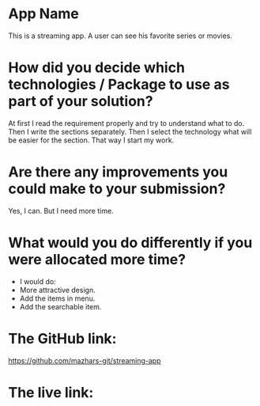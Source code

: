 # App Name
This is a streaming app. A user can see his favorite series or movies.

# How did you decide which technologies / Package to use as part of your solution?
At first I read the requirement properly and try to understand what to do. Then I write the sections separately. Then I select the technology what will be easier for the section. That way I start my work.

# Are there any improvements you could make to your submission?
Yes, I can. But I need more time.

# What would you do differently if you were allocated more time?

* I would do:
* More attractive design.
* Add the items in menu.
* Add the searchable item.

# The GitHub link: 
https://github.com/mazhars-git/streaming-app

# The live link: 


